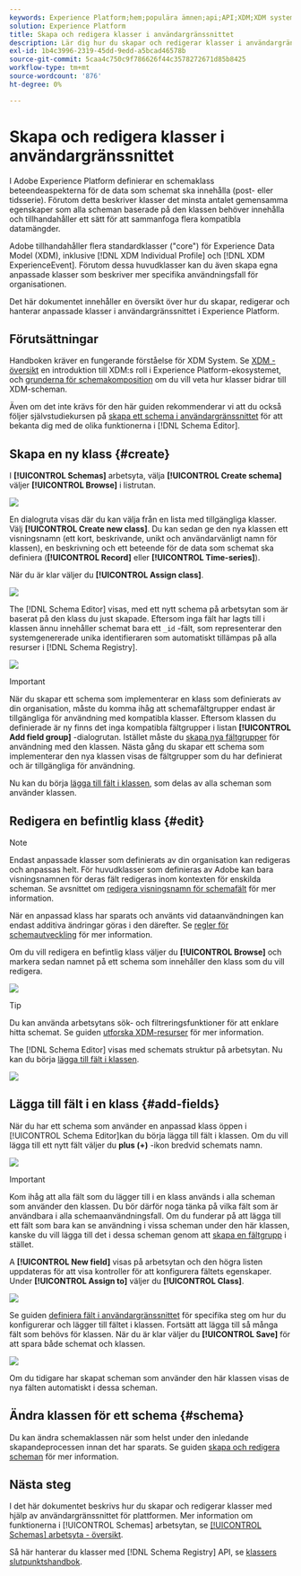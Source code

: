 ```yaml
---
keywords: Experience Platform;hem;populära ämnen;api;API;XDM;XDM system;experience data model;data model;ui;workspace;class;classes;
solution: Experience Platform
title: Skapa och redigera klasser i användargränssnittet
description: Lär dig hur du skapar och redigerar klasser i användargränssnittet i Experience Platform.
exl-id: 1b4c3996-2319-45dd-9edd-a5bcad46578b
source-git-commit: 5caa4c750c9f786626f44c3578272671d85b8425
workflow-type: tm+mt
source-wordcount: '876'
ht-degree: 0%

---
```


# Skapa och redigera klasser i användargränssnittet

I Adobe Experience Platform definierar en schemaklass beteendeaspekterna för de data som schemat ska innehålla (post- eller tidsserie). Förutom detta beskriver klasser det minsta antalet gemensamma egenskaper som alla scheman baserade på den klassen behöver innehålla och tillhandahåller ett sätt för att sammanfoga flera kompatibla datamängder.

Adobe tillhandahåller flera standardklasser (&quot;core&quot;) för Experience Data Model (XDM), inklusive [!DNL XDM Individual Profile] och [!DNL XDM ExperienceEvent]. Förutom dessa huvudklasser kan du även skapa egna anpassade klasser som beskriver mer specifika användningsfall för organisationen.

Det här dokumentet innehåller en översikt över hur du skapar, redigerar och hanterar anpassade klasser i användargränssnittet i Experience Platform.

## Förutsättningar

Handboken kräver en fungerande förståelse för XDM System. Se [XDM - översikt](../../home.md) en introduktion till XDM:s roll i Experience Platform-ekosystemet, och [grunderna för schemakomposition](../../schema/composition.md) om du vill veta hur klasser bidrar till XDM-scheman.

Även om det inte krävs för den här guiden rekommenderar vi att du också följer självstudiekursen på [skapa ett schema i användargränssnittet](../../tutorials/create-schema-ui.md) för att bekanta dig med de olika funktionerna i [!DNL Schema Editor].

## Skapa en ny klass {#create}

I **[!UICONTROL Schemas]** arbetsyta, välja **[!UICONTROL Create schema]** väljer **[!UICONTROL Browse]** i listrutan.

![](../../images/ui/resources/classes/browse-classes.png)

En dialogruta visas där du kan välja från en lista med tillgängliga klasser. Välj **[!UICONTROL Create new class]**. Du kan sedan ge den nya klassen ett visningsnamn (ett kort, beskrivande, unikt och användarvänligt namn för klassen), en beskrivning och ett beteende för de data som schemat ska definiera (**[!UICONTROL Record]** eller **[!UICONTROL Time-series]**).

När du är klar väljer du **[!UICONTROL Assign class]**.

![](../../images/ui/resources/classes/class-details.png)

The [!DNL Schema Editor] visas, med ett nytt schema på arbetsytan som är baserat på den klass du just skapade. Eftersom inga fält har lagts till i klassen ännu innehåller schemat bara ett `_id` -fält, som representerar den systemgenererade unika identifieraren som automatiskt tillämpas på alla resurser i [!DNL Schema Registry].

![](../../images/ui/resources/classes/schema.png)

>[!IMPORTANT]
>
>När du skapar ett schema som implementerar en klass som definierats av din organisation, måste du komma ihåg att schemafältgrupper endast är tillgängliga för användning med kompatibla klasser. Eftersom klassen du definierade är ny finns det inga kompatibla fältgrupper i listan **[!UICONTROL Add field group]** -dialogrutan. Istället måste du [skapa nya fältgrupper](./field-groups.md#create) för användning med den klassen. Nästa gång du skapar ett schema som implementerar den nya klassen visas de fältgrupper som du har definierat och är tillgängliga för användning.

Nu kan du börja [lägga till fält i klassen](#add-fields), som delas av alla scheman som använder klassen.

## Redigera en befintlig klass {#edit}

>[!NOTE]
>
>Endast anpassade klasser som definierats av din organisation kan redigeras och anpassas helt. För huvudklasser som definieras av Adobe kan bara visningsnamnen för deras fält redigeras inom kontexten för enskilda scheman. Se avsnittet om [redigera visningsnamn för schemafält](./schemas.md#display-names) för mer information.
>
>När en anpassad klass har sparats och använts vid dataanvändningen kan endast additiva ändringar göras i den därefter. Se [regler för schemautveckling](../../schema/composition.md#evolution) för mer information.

Om du vill redigera en befintlig klass väljer du **[!UICONTROL Browse]** och markera sedan namnet på ett schema som innehåller den klass som du vill redigera.

![](../../images/ui/resources/classes/select-for-edit.png)

>[!TIP]
>
>Du kan använda arbetsytans sök- och filtreringsfunktioner för att enklare hitta schemat. Se guiden [utforska XDM-resurser](../explore.md) för mer information.

The [!DNL Schema Editor] visas med schemats struktur på arbetsytan. Nu kan du börja [lägga till fält i klassen](#add-fields).

![](../../images/ui/resources/classes/edit.png)

## Lägga till fält i en klass {#add-fields}

När du har ett schema som använder en anpassad klass öppen i [!UICONTROL Schema Editor]kan du börja lägga till fält i klassen. Om du vill lägga till ett nytt fält väljer du **plus (+)** -ikon bredvid schemats namn.

![](../../images/ui/resources/classes/add-field.png)

>[!IMPORTANT]
>
>Kom ihåg att alla fält som du lägger till i en klass används i alla scheman som använder den klassen. Du bör därför noga tänka på vilka fält som är användbara i alla schemaanvändningsfall. Om du funderar på att lägga till ett fält som bara kan se användning i vissa scheman under den här klassen, kanske du vill lägga till det i dessa scheman genom att [skapa en fältgrupp](./field-groups.md#create) i stället.

A **[!UICONTROL New field]** visas på arbetsytan och den högra listen uppdateras för att visa kontroller för att konfigurera fältets egenskaper. Under **[!UICONTROL Assign to]** väljer du **[!UICONTROL Class]**.

![](../../images/ui/resources/classes/assign-to-class.png)

Se guiden [definiera fält i användargränssnittet](../fields/overview.md#define) för specifika steg om hur du konfigurerar och lägger till fältet i klassen. Fortsätt att lägga till så många fält som behövs för klassen. När du är klar väljer du **[!UICONTROL Save]** för att spara både schemat och klassen.

![](../../images/ui/resources/classes/save.png)

Om du tidigare har skapat scheman som använder den här klassen visas de nya fälten automatiskt i dessa scheman.

## Ändra klassen för ett schema {#schema}

Du kan ändra schemaklassen när som helst under den inledande skapandeprocessen innan det har sparats. Se guiden [skapa och redigera scheman](./schemas.md#change-class) för mer information.

## Nästa steg

I det här dokumentet beskrivs hur du skapar och redigerar klasser med hjälp av användargränssnittet för plattformen. Mer information om funktionerna i [!UICONTROL Schemas] arbetsytan, se [[!UICONTROL Schemas] arbetsyta - översikt](../overview.md).

Så här hanterar du klasser med [!DNL Schema Registry] API, se [klassers slutpunktshandbok](../../api/classes.md).
